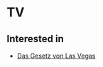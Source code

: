 # TV

## Interested in
- [Das Gesetz von Las Vegas](https://www.arte.tv/de/videos/RC-022094/das-gesetz-von-las-vegas/)